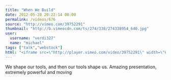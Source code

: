 ```yaml
---
title: "When We Build"
date: 2012-05-28 20:22:14 00:00
permalink: /videos/676
source: "http://vimeo.com/39752291"
thumbnail: "http://b.vimeocdn.com/ts/274/338/274338954_640.jpg"
user:
  username: "verdi327"
  name: "michael"
tags: ["talk","webstock"]
html: "<iframe src=\"http://player.vimeo.com/video/39752291\" width=\"640\" height=\"360\" frameborder=\"0\" webkitAllowFullScreen mozallowfullscreen allowFullScreen></iframe>"
---
```


We shape our tools, and then our tools shape us. Amazing presentation, extremely powerful and moving